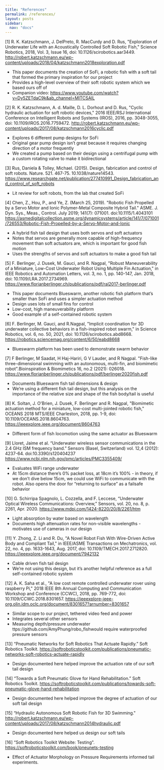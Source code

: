```yaml
---
title: "References"
permalink: /references/
layout: posts
sidebar:
  nav: "docs"
---
```


<a id="1">[1]</a>
R. K. Katzschmann, J. DelPreto, R. MacCurdy and D. Rus, "Exploration of Underwater Life with an Acoustically Controlled Soft Robotic Fish," Science Robotics, 2018, Vol. 3, Issue 16, doi: 10.1126/scirobotics.aar3449. <http://robert.katzschmann.eu/wp-content/uploads/2018/04/katzschmann2018exploration.pdf>
- This paper documents the creation of SoFi, a robotic fish with a soft tail that formed the primary inspiration for our project
- Provides a high-level overview of their soft robotic system which we based ours off of
- Companion video: <https://www.youtube.com/watch?v=Dy5ZETdaC9k&ab_channel=MITCSAIL>

<a id="2">[2]</a>
R. K. Katzschmann, A. d. Maille, D. L. Dorhout and D. Rus, "Cyclic hydraulic actuation for soft robotic devices," 2016 IEEE/RSJ International Conference on Intelligent Robots and Systems (IROS), 2016, pp. 3048-3055, doi: 10.1109/IROS.2016.7759472. <http://robert.katzschmann.eu/wp-content/uploads/2017/08/katzschmann2016cyclic.pdf>
- Explores 6 different pump designs for SoFi
- Original gear pump design isn’t great because it requires changing direction of a motor frequently
- We created a pump based on their design using a centrifugal pump with a custom rotating valve to make it bidirectional

<a id="3">[3]</a>
Rus, Daniela & Tolley, Michael. (2015). Design, fabrication and control of soft robots. Nature. 521. 467-75. 10.1038/nature14543.  https://www.researchgate.net/publication/277410991_Design_fabrication_and_control_of_soft_robots
- Lit review for soft robots, from the lab that created SoFi

<a id="4">[4]</a>
Chen, Z., Hou, P., and Ye, Z. (March 25, 2019). "Robotic Fish Propelled by a Servo Motor and Ionic Polymer-Metal Composite Hybrid Tail." ASME. J. Dyn. Sys., Meas., Control. July 2019; 141(7): 071001. doi:10.1115/1.4043101 <https://asmedigitalcollection.asme.org/dynamicsystems/article/141/7/071001/726553/Robotic-Fish-Propelled-by-a-Servo-Motor-and-Ionic>
- A hybrid fish tail design that uses both servos and soft actuators
- Notes that servos are generally more capable of high-frequency movement than soft actuators are, which is important for good fish motion
- Uses the strengths of servos and soft actuators to make a good fish tail

<a id="5">[5]</a>
F. Berlinger, J. Dusek, M. Gauci, and R. Nagpal, "Robust Maneuverability of a Miniature, Low-Cost Underwater Robot Using Multiple Fin Actuation," in IEEE Robotics and Automation Letters, vol. 3, no. 1, pp. 140-147, Jan. 2018, doi: 10.1109/LRA.2017.2734969. <https://www.florianberlinger.ch/publications/pdf/ral2017-berlinger.pdf>
- This paper documents Blueswarm, another robotic fish platform that’s smaller than SoFi and uses a simpler actuation method
- Design uses lots of small fins for control
- Low-cost, high maneuverability platform
- Good example of a self-contained robotic system

<a id="6">[6]</a>
F. Berlinger, M. Gauci, and R.Nagpal, "Implicit coordination for 3D underwater collective behaviors in a fish-inspired robot swarm," in Science Robotics, vol. 6, no. 50, 2021, doi: 10.1126/scirobotics.abd8668. <https://robotics.sciencemag.org/content/6/50/eabd8668>
- Blueswarm platform has been used to demonstrate swarm behavior

<a id="7">[7]</a>
F Berlinger, M Saadat, H Haj-Hariri, G V Lauder, and R Nagpal. "Fish-like three-dimensional swimming with an autonomous, multi-fin, and biomimetic robot".Bioinspiration & Biomimetics 16, no.2 (2021): 026018. <https://www.florianberlinger.ch/publications/pdf/berlinger2020fish.pdf>
- Documents Blueswarm fish tail dimensions & design
- We’re using a different fish tail design, but this analysis on the importance of the relative size and shape of the fish body/tail is useful

<a id="8">[8]</a>
K. Soltan, J. O'Brien, J. Dusek, F. Berlinger and R. Nagpal, "Biomimetic actuation method for a miniature, low-cost multi-jointed robotic fish," OCEANS 2018 MTS/IEEE Charleston, 2018, pp. 1-9, doi: 10.1109/OCEANS.2018.8604763. <https://ieeexplore.ieee.org/document/8604763>
- Different form of fish locomotion using the same actuator as Blueswarm

<a id="9">[9]</a>
Lloret, Jaime et al. “Underwater wireless sensor communications in the 2.4 GHz ISM frequency band.” Sensors (Basel, Switzerland) vol. 12,4 (2012): 4237-64. doi:10.3390/s120404237 <https://www.ncbi.nlm.nih.gov/pmc/articles/PMC3355409/>
- Evaluates WiFi range underwater
- At 15cm distance there’s 0% packet loss, at 18cm it’s 100% - in theory, if we don’t dive below 15cm, we could use WiFi to communicate with the robot. Also opens the door for “returning to surface” as a failsafe behavior

<a id="10">[10]</a>
G. Schirripa Spagnolo, L. Cozzella, and F. Leccese, “Underwater Optical Wireless Communications: Overview,” Sensors, vol. 20, no. 8, p. 2261, Apr. 2020. <https://www.mdpi.com/1424-8220/20/8/2261/htm>
- Light absorption by water based on wavelength
- Documents high attenuation rates for non-visible wavelengths - motivates use of cameras in our design

<a id="11">[11]</a>
Y. Zhong, Z. Li and R. Du, "A Novel Robot Fish With Wire-Driven Active Body and Compliant Tail," in IEEE/ASME Transactions on Mechatronics, vol. 22, no. 4, pp. 1633-1643, Aug. 2017, doi: 10.1109/TMECH.2017.2712820. <https://ieeexplore.ieee.org/document/7942132>
- Cable driven fish tail design
- We’re not using this design, but it’s another helpful reference as a full self-contained robotic system

<a id="12">[12]</a>
A. K. Saha et al., "A low cost remote controlled underwater rover using raspberry Pi," 2018 IEEE 8th Annual Computing and Communication Workshop and Conference (CCWC), 2018, pp. 769-772, doi: 10.1109/CCWC.2018.8301657. <https://ieeexplore-ieee-org.olin.idm.oclc.org/document/8301657?arnumber=8301657>
- Similar scope to our project, tethered video feed and power
- Integrates several other sensors
- Measuring depth/pressure underwater ttps://github.com/AmyPhung/robo_fishwould require waterproofed pressure sensors

<a id="13">[13]</a>
“Pneumatic Networks for Soft Robotics That Actuate Rapidly.” Soft Robotics Toolkit. <https://softroboticstoolkit.com/publications/pneumatic-networks-soft-robotics-actuate-rapidly>
- Design documented here helped improve the actuation rate of our soft tail design

<a id="14">[14]</a>
“Towards a Soft Pneumatic Glove for Hand Rehabilitation.” Soft Robotics Toolkit. <https://softroboticstoolkit.com/publications/towards-soft-pneumatic-glove-hand-rehabilitation>
- Design documented here helped improve the degree of actuation of our soft tail design 


<a id="15">[15]</a>
“Hydraulic Autonomous Soft Robotic Fish for 3D Swimming." <http://robert.katzschmann.eu/wp-content/uploads/2017/08/katzschmann2014hydraulic.pdf>
- Design documented here helped us design our soft tails

<a id="16">[16]</a>
“Soft Robotics Toolkit Website: Testing". <https://softroboticstoolkit.com/book/pneunets-testing>
- Effect of Actuator Morphology on Pressure Requirements informed tail experiments.
